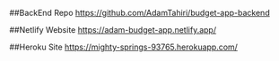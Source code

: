 

##BackEnd Repo
https://github.com/AdamTahiri/budget-app-backend


##Netlify Website
https://adam-budget-app.netlify.app/


##Heroku Site
https://mighty-springs-93765.herokuapp.com/
